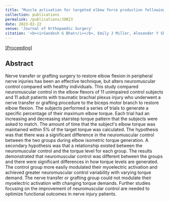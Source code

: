 ```yaml
---
title: "Muscle activation for targeted elbow force production following surgical reconstruction in adults with brachial plexus injury"
collection: publications
permalink: /publications/JOR23
date: 2023-02-22
venue: 'Journal of Orthopaedic Surgery'
citation: '<b><i>Sandesh G Bhat</i></b>, Emily J Miller, Alexander Y Shin, Kenton R Kaufman'
---
```


[[Proceeding]](http://DrSGBhat.github.io/files/JOR23.pdf)

## Abstract
Nerve transfer or grafting surgery to restore elbow flexion in peripheral nerve injuries has been an effective technique, but alters neuromuscular control compared with healthy individuals. This study compared neuromuscular control in the elbow flexors of 11 unimpaired control subjects and 11 adult patients with traumatic brachial plexus injury who underwent a nerve transfer or grafting procedure to the biceps motor branch to restore elbow flexion. The subjects performed a series of trials to generate a specific percentage of their maximum elbow torque. Each trial had an increasing and decreasing stairstep torque pattern that the subjects were asked to match. The amount of time that the subject's elbow torque was maintained within 5% of the target torque was calculated. The hypothesis was that there was a significant difference in the neuromuscular control between the two groups during elbow isometric torque generation. A secondary hypothesis was that a relationship existed between the neuromuscular control and the torque level for each group. The results demonstrated that neuromuscular control was different between the groups and there were significant differences in how torque levels are generated. The control group more easily modulated their myoelectric activation and achieved greater neuromuscular control variability with varying torque demand. The nerve transfer or grafting group could not modulate their myoelectric activation with changing torque demands. Further studies focusing on the improvement of neuromuscular control are needed to optimize functional outcomes in nerve injury patients.
